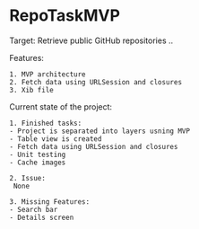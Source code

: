 # RepoTaskMVP

Target: Retrieve public GitHub repositories .. 

Features:

    1. MVP architecture
    2. Fetch data using URLSession and closures
    3. Xib file

Current state of the project:

    1. Finished tasks:
    - Project is separated into layers usning MVP
    - Table view is created
    - Fetch data using URLSession and closures
    - Unit testing
    - Cache images

    2. Issue:
     None

    3. Missing Features:
    - Search bar
    - Details screen
